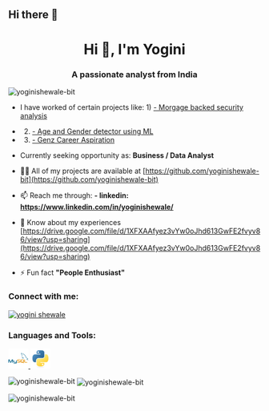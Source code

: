 ## Hi there 👋

<h1 align="center">Hi 👋, I'm Yogini</h1>
<h3 align="center">A passionate analyst from India</h3>

<p align="left"> <img src="https://komarev.com/ghpvc/?username=yoginishewale-bit&label=Profile%20views&color=0e75b6&style=flat" alt="yoginishewale-bit" /> </p>

- I have worked of certain projects like: 1) [- Morgage backed security analysis](https://github.com/yoginishewale-bit/Mortgage-Backed-Securties-Analysis-and-Prediction-a-Unique-ML-Approach)
- 2) [- Age and Gender detector using ML](https://github.com/yoginishewale-bit/Mortgage-Backed-Securties-Analysis-and-Prediction-a-Unique-ML-Approach)

- 3) [- Genz Career Aspiration](https://github.com/yoginishewale-bit/Genz-Career-Aspiration)

- Currently seeking opportunity as: **Business / Data Analyst**

- 👨‍💻 All of my projects are available at [https://github.com/yoginishewale-bit](https://github.com/yoginishewale-bit)

- 📫 Reach me through: **- linkedin: https://www.linkedin.com/in/yoginishewale/**

- 📄 Know about my experiences [https://drive.google.com/file/d/1XFXAAfyez3vYw0oJhd613GwFE2fvyv86/view?usp=sharing](https://drive.google.com/file/d/1XFXAAfyez3vYw0oJhd613GwFE2fvyv86/view?usp=sharing)

- ⚡ Fun fact **"People Enthusiast"**

<h3 align="left">Connect with me:</h3>
<p align="left">
<a href="https://linkedin.com/in/yogini shewale" target="blank"><img align="center" src="https://raw.githubusercontent.com/rahuldkjain/github-profile-readme-generator/master/src/images/icons/Social/linked-in-alt.svg" alt="yogini shewale" height="30" width="40" /></a>
</p>

<h3 align="left">Languages and Tools:</h3>
<p align="left"> <a href="https://www.mysql.com/" target="_blank" rel="noreferrer"> <img src="https://raw.githubusercontent.com/devicons/devicon/master/icons/mysql/mysql-original-wordmark.svg" alt="mysql" width="40" height="40"/> </a> <a href="https://www.python.org" target="_blank" rel="noreferrer"> <img src="https://raw.githubusercontent.com/devicons/devicon/master/icons/python/python-original.svg" alt="python" width="40" height="40"/> </a> </p>

<p><img align="left" src="https://github-readme-stats.vercel.app/api/top-langs?username=yoginishewale-bit&show_icons=true&locale=en&layout=compact" alt="yoginishewale-bit" /></p>

<p>&nbsp;<img align="center" src="https://github-readme-stats.vercel.app/api?username=yoginishewale-bit&show_icons=true&locale=en" alt="yoginishewale-bit" /></p>

<p><img align="center" src="https://github-readme-streak-stats.herokuapp.com/?user=yoginishewale-bit&" alt="yoginishewale-bit" /></p>
